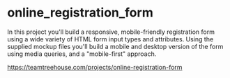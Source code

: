 # online_registration_form

In this project you'll build a responsive, mobile-friendly registration form using a wide variety of HTML form input types and attributes. Using the supplied mockup files you'll build a mobile and desktop version of the form using media queries, and a "mobile-first" approach. 

https://teamtreehouse.com/projects/online-registration-form
